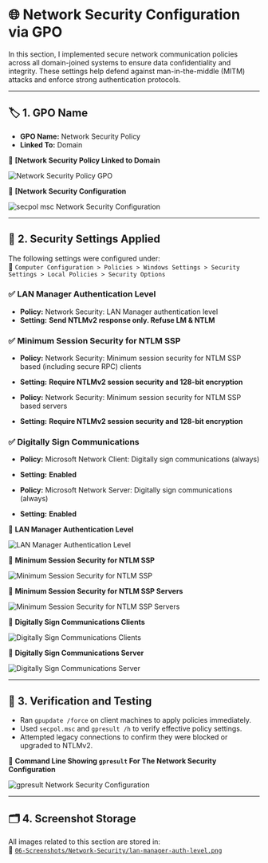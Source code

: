 # 🌐 Network Security Configuration via GPO

In this section, I implemented secure network communication policies across all domain-joined systems to ensure data confidentiality and integrity. These settings help defend against man-in-the-middle (MITM) attacks and enforce strong authentication protocols.

---

## 🏷️ 1. GPO Name

- **GPO Name:** Network Security Policy  
- **Linked To:** Domain

📸 **[Network Security Policy Linked to Domain**  

![Network Security Policy GPO](https://github.com/user-attachments/assets/95ee90ce-1338-4a1d-aba9-5f901aedd2df)

📸 **[Network Security Configuration**  
 
![secpol msc Network Security Configuration](https://github.com/user-attachments/assets/c918231b-45d4-4d32-8b83-939924209412)

---

## 🔐 2. Security Settings Applied

The following settings were configured under:  
 📂 `Computer Configuration > Policies > Windows Settings > Security Settings > Local Policies > Security Options`

### ✅ LAN Manager Authentication Level
- **Policy:** Network Security: LAN Manager authentication level  
- **Setting:** **Send NTLMv2 response only. Refuse LM & NTLM**

### ✅ Minimum Session Security for NTLM SSP
- **Policy:** Network Security: Minimum session security for NTLM SSP based (including secure RPC) clients  
- **Setting:** **Require NTLMv2 session security and 128-bit encryption**

- **Policy:** Network Security: Minimum session security for NTLM SSP based servers  
- **Setting:** **Require NTLMv2 session security and 128-bit encryption**

### ✅ Digitally Sign Communications
- **Policy:** Microsoft Network Client: Digitally sign communications (always)  
- **Setting:** **Enabled**

- **Policy:** Microsoft Network Server: Digitally sign communications (always)  
- **Setting:** **Enabled**

📸 **LAN Manager Authentication Level**

![LAN Manager Authentication Level](https://github.com/user-attachments/assets/26a42542-6ab3-448c-8248-74c736257205)

📸 **Minimum Session Security for NTLM SSP**

![Minimum Session Security for NTLM SSP](https://github.com/user-attachments/assets/8daeb0ed-c941-4f62-90e2-2f111f4645be)

📸 **Minimum Session Security for NTLM SSP Servers**

![Minimum Session Security for NTLM SSP Servers](https://github.com/user-attachments/assets/f256db18-6057-4692-959c-1afaa90deedd)

📸 **Digitally Sign Communications Clients**

![Digitally Sign Communications Clients](https://github.com/user-attachments/assets/f1dc9677-57a4-4d95-82bd-36d658f318cd)

📸 **Digitally Sign Communications Server**

![Digitally Sign Communications Server](https://github.com/user-attachments/assets/484c82dc-65a0-4941-8622-e679e3fee8f3)

---

## 🧪 3. Verification and Testing

- Ran `gpupdate /force` on client machines to apply policies immediately.
- Used `secpol.msc` and `gpresult /h` to verify effective policy settings.
- Attempted legacy connections to confirm they were blocked or upgraded to NTLMv2.

📸 **Command Line Showing `gpresult` For The Network Security Configuration**

![gpresult Network Security Configuration](https://github.com/user-attachments/assets/bfb982a2-1933-49c8-b224-4295b6a6c69e)

---

## 🗂️ 4. Screenshot Storage

All images related to this section are stored in:  
📂 [`06-Screenshots/Network-Security/lan-manager-auth-level.png`]()
